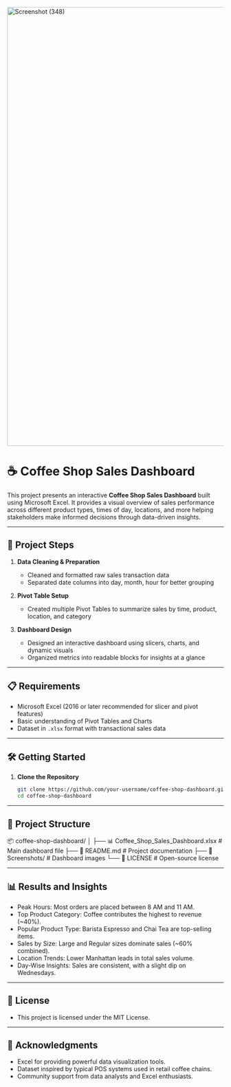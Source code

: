 
<img width="1920" height="1022" alt="Screenshot (348)" src="https://github.com/user-attachments/assets/ec00c64d-e2a9-4012-b044-6fd48b1d151c" />

# ☕ Coffee Shop Sales Dashboard

This project presents an interactive **Coffee Shop Sales Dashboard** built using Microsoft Excel. It provides a visual overview of sales performance across different product types, times of day, locations, and more helping stakeholders make informed decisions through data-driven insights.

---

## 🚀 Project Steps

1. **Data Cleaning & Preparation**
   - Cleaned and formatted raw sales transaction data
   - Separated date columns into day, month, hour for better grouping

2. **Pivot Table Setup**
   - Created multiple Pivot Tables to summarize sales by time, product, location, and category

3. **Dashboard Design**
   - Designed an interactive dashboard using slicers, charts, and dynamic visuals
   - Organized metrics into readable blocks for insights at a glance

---

## 📋 Requirements

- Microsoft Excel (2016 or later recommended for slicer and pivot features)
- Basic understanding of Pivot Tables and Charts
- Dataset in `.xlsx` format with transactional sales data

---

## 🛠️ Getting Started

1. **Clone the Repository**
   ```bash
   git clone https://github.com/your-username/coffee-shop-dashboard.git
   cd coffee-shop-dashboard

---

## 📁 Project Structure

📦 coffee-shop-dashboard/
│
├── 📊 Coffee_Shop_Sales_Dashboard.xlsx   # Main dashboard file
├── 📄 README.md                          # Project documentation
├── 📁 Screenshots/                       # Dashboard images
└── 📄 LICENSE                            # Open-source license

---

## 📊 Results and Insights
- Peak Hours: Most orders are placed between 8 AM and 11 AM.
- Top Product Category: Coffee contributes the highest to revenue (~40%).
- Popular Product Type: Barista Espresso and Chai Tea are top-selling items.
- Sales by Size: Large and Regular sizes dominate sales (~60% combined).
- Location Trends: Lower Manhattan leads in total sales volume.
- Day-Wise Insights: Sales are consistent, with a slight dip on Wednesdays.

---

## 📄 License
- This project is licensed under the MIT License.

---

## 🙌 Acknowledgments
- Excel for providing powerful data visualization tools.
- Dataset inspired by typical POS systems used in retail coffee chains.
- Community support from data analysts and Excel enthusiasts.
